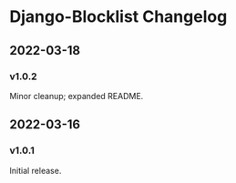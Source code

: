 # Django-Blocklist Changelog
## 2022-03-18
### v1.0.2
Minor cleanup; expanded README.

## 2022-03-16
### v1.0.1
Initial release.
